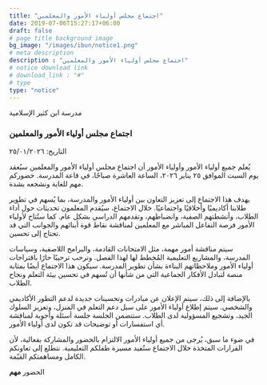 ```yaml
---
title: "اجتماع مجلس أولياء الأمور والمعلمين"
date: 2019-07-06T15:27:17+06:00
draft: false
# page title background image
bg_image: "/images/ibun/notice1.png"
# meta description
description : "اجتماع مجلس أولياء الأمور والمعلمين"
# notice download link
# download_link : "#"
# type
type: "notice"
---
```



مدرسة ابن كثير الإسلامية
### اجتماع مجلس أولياء الأمور والمعلمين
التاريخ: ٢٥/٠١/٢٠٢٦

يُعلم جميع أولياء الأمور وأولياء الأمور أن اجتماع مجلس أولياء الأمور والمعلمين سيُعقد يوم السبت الموافق ٢٥ يناير ٢٠٢٦، الساعة العاشرة صباحًا، في قاعة المدرسة. حضوركم مهم للغاية ونشجعه بشدة.

يهدف هذا الاجتماع إلى تعزيز التعاون بين أولياء الأمور والمدرسة، بما يُسهم في تطوير طلابنا أكاديميًا وأخلاقيًا واجتماعيًا. خلال الاجتماع، سيُقدم المعلمون تحديثات حول أداء الطلاب، وأنشطتهم الصفية، وانضباطهم، وتقدمهم الدراسي بشكل عام. كما ستُتاح لأولياء الأمور فرصة التفاعل المباشر مع المعلمين لمناقشة نقاط قوة أبنائهم والجوانب التي قد تحتاج إلى تحسين.

سيتم مناقشة أمور مهمة، مثل الامتحانات القادمة، والبرامج اللاصفية، وسياسات المدرسة، والمشاريع التعليمية المُخطط لها لهذا الفصل. ونرحب ترحيبًا حارًا باقتراحات أولياء الأمور وملاحظاتهم البناءة بشأن تطوير المدرسة. سيكون هذا الاجتماع أيضًا بمثابة منصة لتبادل الأفكار الجماعية التي من شأنها أن تُسهم في تحسين بيئة التعلم ونجاح الطلاب.

بالإضافة إلى ذلك، سيتم الإعلان عن مبادرات وتحسينات جديدة لدعم التطور الأكاديمي والشخصي. سيتم إطلاع أولياء الأمور على سبل دعم التعلم في المنزل، وتعزيز السلوك الجيد، وتشجيع المسؤولية لدى الطلاب. ستتضمن الجلسة جلسة أسئلة وأجوبة لمناقشة أي استفسارات أو توضيحات قد تكون لدى أولياء الأمور.

في ضوء ما سبق، يُرجى من جميع أولياء الأمور الالتزام بالحضور والمشاركة بفعالية، لأن القرارات المتخذة خلال الاجتماع ستُفيد مسيرة طفلكم التعليمية. نتطلع إلى تعاونكم الكامل ومساهمتكم القيّمة.

الحضور **مهم**